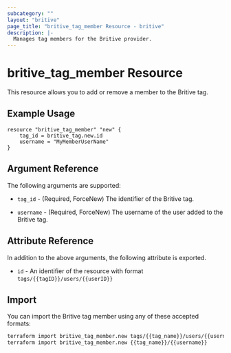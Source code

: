 ```yaml
---
subcategory: ""
layout: "britive"
page_title: "britive_tag_member Resource - britive"
description: |-
  Manages tag members for the Britive provider.
---
```


# britive_tag_member Resource

This resource allows you to add or remove a member to the Britive tag.

## Example Usage

```hcl
resource "britive_tag_member" "new" {
    tag_id = britive_tag.new.id
    username = "MyMemberUserName"
}
```

## Argument Reference

The following arguments are supported:

* `tag_id` - (Required, ForceNew) The identifier of the Britive tag.

* `username` - (Required, ForceNew) The username of the user added to the Britive tag.

## Attribute Reference

In addition to the above arguments, the following attribute is exported.

* `id` - An identifier of the resource with format `tags/{{tagID}}/users/{{userID}}`

## Import

You can import the Britive tag member using any of these accepted formats:

```sh
terraform import britive_tag_member.new tags/{{tag_name}}/users/{{username}}
terraform import britive_tag_member.new {{tag_name}}/{{username}}
```

